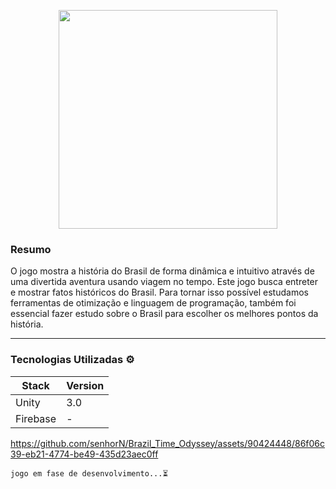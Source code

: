  <p align="center">
  <img src="https://github.com/senhorN/Brazil_Time_Odyssey/assets/90424448/3831ab81-0290-42a1-aaae-314f96810a4b" width="350">
</p>

<h3>Resumo</h3> 
<p> O jogo mostra a história do Brasil de forma dinâmica e intuitivo através de uma divertida aventura usando viagem no tempo. Este jogo busca entreter e mostrar fatos históricos do Brasil. Para tornar isso possível estudamos ferramentas de otimização e linguagem de programação, também foi essencial fazer estudo sobre o Brasil para escolher os melhores pontos da história.  </p> 
<hr>


<h3>Tecnologias Utilizadas ⚙️</h3>

| Stack | Version |
| --- | --- |
| Unity | 3.0 |
| Firebase | - |






https://github.com/senhorN/Brazil_Time_Odyssey/assets/90424448/86f06c39-eb21-4774-be49-435d23aec0ff


`jogo em fase de desenvolvimento...⏳`

